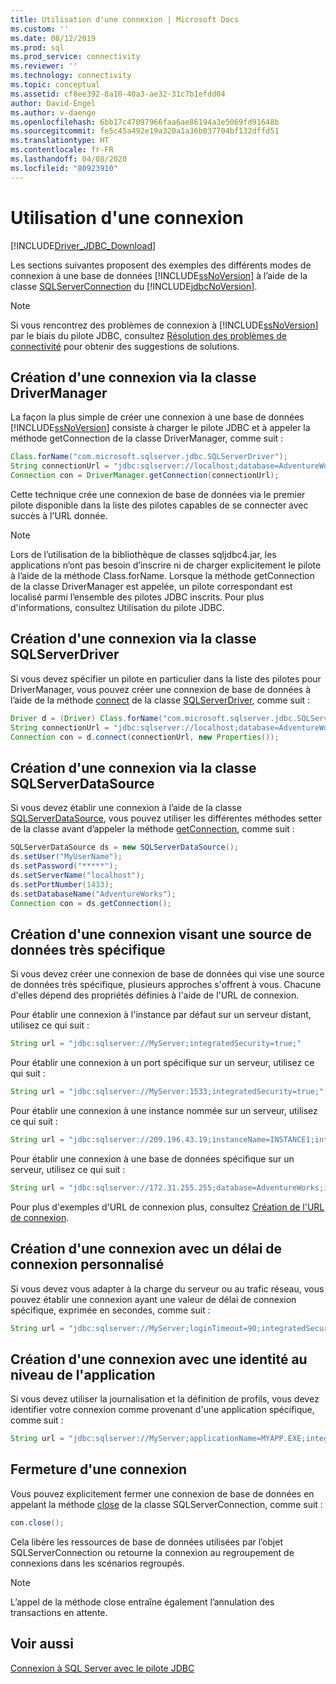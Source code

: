 ```yaml
---
title: Utilisation d'une connexion | Microsoft Docs
ms.custom: ''
ms.date: 08/12/2019
ms.prod: sql
ms.prod_service: connectivity
ms.reviewer: ''
ms.technology: connectivity
ms.topic: conceptual
ms.assetid: cf8ee392-8a10-40a3-ae32-31c7b1efdd04
author: David-Engel
ms.author: v-daenge
ms.openlocfilehash: 6bb17c47097966faa6ae86194a3e5069fd91648b
ms.sourcegitcommit: fe5c45a492e19a320a1a36b037704bf132dffd51
ms.translationtype: HT
ms.contentlocale: fr-FR
ms.lasthandoff: 04/08/2020
ms.locfileid: "80923910"
---
```

# <a name="working-with-a-connection"></a>Utilisation d'une connexion

[!INCLUDE[Driver_JDBC_Download](../../includes/driver_jdbc_download.md)]

Les sections suivantes proposent des exemples des différents modes de connexion à une base de données [!INCLUDE[ssNoVersion](../../includes/ssnoversion-md.md)] à l’aide de la classe [SQLServerConnection](../../connect/jdbc/reference/sqlserverconnection-class.md) du [!INCLUDE[jdbcNoVersion](../../includes/jdbcnoversion_md.md)].

> [!NOTE]  
> Si vous rencontrez des problèmes de connexion à [!INCLUDE[ssNoVersion](../../includes/ssnoversion-md.md)] par le biais du pilote JDBC, consultez [Résolution des problèmes de connectivité](../../connect/jdbc/troubleshooting-connectivity.md) pour obtenir des suggestions de solutions.

## <a name="creating-a-connection-by-using-the-drivermanager-class"></a>Création d'une connexion via la classe DriverManager

La façon la plus simple de créer une connexion à une base de données [!INCLUDE[ssNoVersion](../../includes/ssnoversion-md.md)] consiste à charger le pilote JDBC et à appeler la méthode getConnection de la classe DriverManager, comme suit :

```java
Class.forName("com.microsoft.sqlserver.jdbc.SQLServerDriver");  
String connectionUrl = "jdbc:sqlserver://localhost;database=AdventureWorks;integratedSecurity=true;"  
Connection con = DriverManager.getConnection(connectionUrl);  
```

Cette technique crée une connexion de base de données via le premier pilote disponible dans la liste des pilotes capables de se connecter avec succès à l'URL donnée.

> [!NOTE]  
> Lors de l’utilisation de la bibliothèque de classes sqljdbc4.jar, les applications n’ont pas besoin d’inscrire ni de charger explicitement le pilote à l’aide de la méthode Class.forName. Lorsque la méthode getConnection de la classe DriverManager est appelée, un pilote correspondant est localisé parmi l’ensemble des pilotes JDBC inscrits. Pour plus d'informations, consultez Utilisation du pilote JDBC.

## <a name="creating-a-connection-by-using-the-sqlserverdriver-class"></a>Création d'une connexion via la classe SQLServerDriver

Si vous devez spécifier un pilote en particulier dans la liste des pilotes pour DriverManager, vous pouvez créer une connexion de base de données à l’aide de la méthode [connect](../../connect/jdbc/reference/connect-method-sqlserverdriver.md) de la classe [SQLServerDriver](../../connect/jdbc/reference/sqlserverdriver-class.md), comme suit :

```java
Driver d = (Driver) Class.forName("com.microsoft.sqlserver.jdbc.SQLServerDriver").newInstance();  
String connectionUrl = "jdbc:sqlserver://localhost;database=AdventureWorks;integratedSecurity=true;"  
Connection con = d.connect(connectionUrl, new Properties());  
```

## <a name="creating-a-connection-by-using-the-sqlserverdatasource-class"></a>Création d'une connexion via la classe SQLServerDataSource

Si vous devez établir une connexion à l’aide de la classe [SQLServerDataSource](../../connect/jdbc/reference/sqlserverdatasource-class.md), vous pouvez utiliser les différentes méthodes setter de la classe avant d’appeler la méthode [getConnection](../../connect/jdbc/reference/getconnection-method.md), comme suit :

```java
SQLServerDataSource ds = new SQLServerDataSource();  
ds.setUser("MyUserName");  
ds.setPassword("*****");  
ds.setServerName("localhost");  
ds.setPortNumber(1433);
ds.setDatabaseName("AdventureWorks");  
Connection con = ds.getConnection();  
```

## <a name="creating-a-connection-that-targets-a-very-specific-data-source"></a>Création d'une connexion visant une source de données très spécifique

Si vous devez créer une connexion de base de données qui vise une source de données très spécifique, plusieurs approches s'offrent à vous. Chacune d'elles dépend des propriétés définies à l'aide de l'URL de connexion.

Pour établir une connexion à l'instance par défaut sur un serveur distant, utilisez ce qui suit :

```java
String url = "jdbc:sqlserver://MyServer;integratedSecurity=true;"
```

Pour établir une connexion à un port spécifique sur un serveur, utilisez ce qui suit :

```java
String url = "jdbc:sqlserver://MyServer:1533;integratedSecurity=true;"
```

Pour établir une connexion à une instance nommée sur un serveur, utilisez ce qui suit :

```java
String url = "jdbc:sqlserver://209.196.43.19;instanceName=INSTANCE1;integratedSecurity=true;"
```

Pour établir une connexion à une base de données spécifique sur un serveur, utilisez ce qui suit :

```java
String url = "jdbc:sqlserver://172.31.255.255;database=AdventureWorks;integratedSecurity=true;"
```

Pour plus d'exemples d'URL de connexion plus, consultez [Création de l'URL de connexion](../../connect/jdbc/building-the-connection-url.md).

## <a name="creating-a-connection-with-a-custom-login-time-out"></a>Création d'une connexion avec un délai de connexion personnalisé

Si vous devez vous adapter à la charge du serveur ou au trafic réseau, vous pouvez établir une connexion ayant une valeur de délai de connexion spécifique, exprimée en secondes, comme suit :

```java
String url = "jdbc:sqlserver://MyServer;loginTimeout=90;integratedSecurity=true;"
```

## <a name="create-a-connection-with-application-level-identity"></a>Création d'une connexion avec une identité au niveau de l'application

Si vous devez utiliser la journalisation et la définition de profils, vous devez identifier votre connexion comme provenant d'une application spécifique, comme suit :

```java
String url = "jdbc:sqlserver://MyServer;applicationName=MYAPP.EXE;integratedSecurity=true;"
```

## <a name="closing-a-connection"></a>Fermeture d'une connexion

Vous pouvez explicitement fermer une connexion de base de données en appelant la méthode [close](../../connect/jdbc/reference/close-method-sqlserverconnection.md) de la classe SQLServerConnection, comme suit :

```java
con.close();
```

Cela libère les ressources de base de données utilisées par l’objet SQLServerConnection ou retourne la connexion au regroupement de connexions dans les scénarios regroupés.

> [!NOTE]  
> L’appel de la méthode close entraîne également l’annulation des transactions en attente.

## <a name="see-also"></a>Voir aussi

[Connexion à SQL Server avec le pilote JDBC](../../connect/jdbc/connecting-to-sql-server-with-the-jdbc-driver.md)
